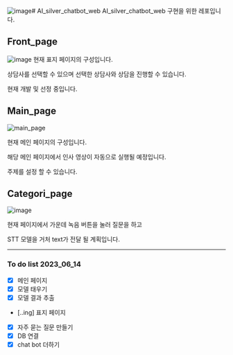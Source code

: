 ![image](https://github.com/suted2/AI_silver_chatbot_web/assets/121469546/ff97e974-6537-410c-8ed4-439fb834938e)# AI_silver_chatbot_web
AI_silver_chatbot_web 구현을 위한 레포입니다. 




## Front_page
![image](https://github.com/suted2/AI_silver_chatbot_web/assets/121469546/22ea6473-8b3a-4333-9fa1-dfb976101f3c)
현재 표지 페이지의 구성입니다.

상담사를 선택할 수 있으며 선택한 상담사와 상담을 진행할 수 있습니다.

현재 개발 및 선정 중입니다.


## Main_page 

![main_page](https://github.com/suted2/AI_silver_chatbot_web/assets/101646531/ad3ede9e-dbae-4ab1-afb9-f9fa18480fbf)

현재 메인 페이지의 구성입니다. 

해당 메인 페이지에서 인사 영상이 자동으로 실행될 예정입니다. 

주제를 설정 할 수 있습니다. 


## Categori_page 

![image](https://github.com/suted2/AI_silver_chatbot_web/assets/101646531/78ad29f8-c7d4-4459-8692-03eb26dac8f8)

현재 페이지에서 가운데 녹음 버튼을 눌러 질문을 하고 

STT 모델을 거처 text가 전달 될 계획입니다. 




---
### To do list 2023_06_14

* [x] 메인 페이지 <br>
* [x] 모델 태우기 <br>
* [x] 모델 결과 추출 <br>
* [..ing] 표지 페이지 <br>
* [x] 자주 묻는 질문 만들기 <br>
* [x] DB 연결 <br>
* [x] chat bot 더하기 <br> 
